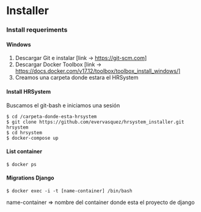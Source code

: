 # Installer


### Install requeriments

#### Windows 
1. Descargar Git e instalar [link -> https://git-scm.com]
2. Descargar Docker Toolbox [link -> https://docs.docker.com/v17.12/toolbox/toolbox_install_windows/]
3. Creamos una carpeta donde estara el HRSystem



#### Install HRSystem
Buscamos el git-bash e iniciamos una sesión
```
$ cd /carpeta-donde-esta-hrsystem
$ git clone https://github.com/evervasquez/hrsystem_installer.git hrsystem
$ cd hrsystem
$ docker-compose up
```


#### List container
```
$ docker ps
```

#### Migrations Django
```
$ docker exec -i -t [name-container] /bin/bash
```
name-container => nombre del container donde esta el proyecto de django
